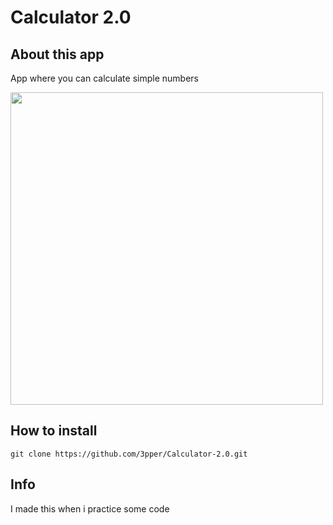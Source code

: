 # Calculator 2.0

## About this app

App where you can calculate simple numbers

<img src="" width="500">

## How to install 

```
git clone https://github.com/3pper/Calculator-2.0.git
```
## Info 

I made this when i practice some code
